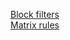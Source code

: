 [Block filters](https://john-wln.github.io/uConfig/Block-filters.txt)<br>
[Matrix rules](https://john-wln.github.io/uConfig/Matrix-rules.txt)
